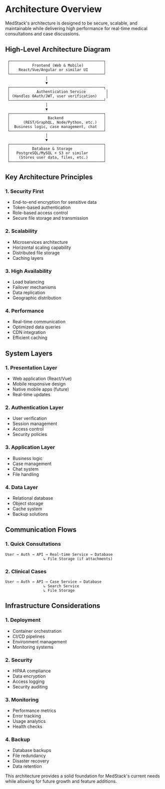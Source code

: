 # Architecture Overview

MedStack's architecture is designed to be secure, scalable, and maintainable while delivering high performance for real-time medical consultations and case discussions.

## High-Level Architecture Diagram

```
 ┌──────────────────────────────────────────┐
 │          Frontend (Web & Mobile)         │
 │    React/Vue/Angular or similar UI       │
 └──────────────────────────────────────────┘
                  │
                  ▼
 ┌──────────────────────────────────────────┐
 │            Authentication Service         │
 │ (Handles OAuth/JWT, user verification)    │
 └──────────────────────────────────────────┘
                  │
                  ▼
 ┌──────────────────────────────────────────┐
 │                 Backend                  │
 │      (REST/GraphQL, Node/Python, etc.)   │
 │  Business logic, case management, chat   │
 └──────────────────────────────────────────┘
                  │
                  ▼
 ┌──────────────────────────────────────────┐
 │          Database & Storage              │
 │   PostgreSQL/MySQL + S3 or similar       │
 │    (Stores user data, files, etc.)       │
 └──────────────────────────────────────────┘
```

## Key Architecture Principles

### 1. Security First
- End-to-end encryption for sensitive data
- Token-based authentication
- Role-based access control
- Secure file storage and transmission

### 2. Scalability
- Microservices architecture
- Horizontal scaling capability
- Distributed file storage
- Caching layers

### 3. High Availability
- Load balancing
- Failover mechanisms
- Data replication
- Geographic distribution

### 4. Performance
- Real-time communication
- Optimized data queries
- CDN integration
- Efficient caching

## System Layers

### 1. Presentation Layer
- Web application (React/Vue)
- Mobile responsive design
- Native mobile apps (future)
- Real-time updates

### 2. Authentication Layer
- User verification
- Session management
- Access control
- Security policies

### 3. Application Layer
- Business logic
- Case management
- Chat system
- File handling

### 4. Data Layer
- Relational database
- Object storage
- Cache system
- Backup solutions

## Communication Flows

### 1. Quick Consultations
```
User → Auth → API → Real-time Service → Database
                 ↳ File Storage (if attachments)
```

### 2. Clinical Cases
```
User → Auth → API → Case Service → Database
                 ↳ Search Service
                 ↳ File Storage
```

## Infrastructure Considerations

### 1. Deployment
- Container orchestration
- CI/CD pipelines
- Environment management
- Monitoring systems

### 2. Security
- HIPAA compliance
- Data encryption
- Access logging
- Security auditing

### 3. Monitoring
- Performance metrics
- Error tracking
- Usage analytics
- Health checks

### 4. Backup
- Database backups
- File redundancy
- Disaster recovery
- Data retention

This architecture provides a solid foundation for MedStack's current needs while allowing for future growth and feature additions. 